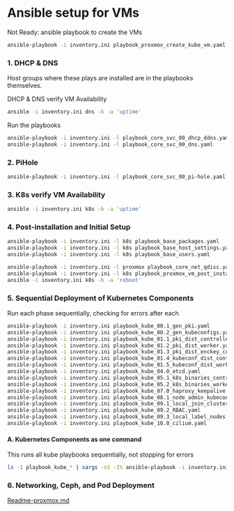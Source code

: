 # Ansible setup for VMs
Not Ready: ansible playbook to create the VMs 
```bash
ansible-playbook -i inventory.ini playbook_proxmox_create_kube_vm.yaml
```

### 1. DHCP & DNS
Host groups where these plays are installed are in the playbooks themselves.

DHCP & DNS verify VM Availability
```bash
ansible -i inventory.ini dns -b -a 'uptime'
```
Run the playbooks
```bash
ansible-playbook -i inventory.ini -l playbook_core_svc_00_dhcp_ddns.yaml
ansible-playbook -i inventory.ini -l playbook_core_svc_00_dns.yaml
```

### 2. PiHole
```bash
ansible-playbook -i inventory.ini -l playbook_core_svc_00_pi-hole.yaml
```

### 3. K8s verify VM Availability
```bash
ansible -i inventory.ini k8s -b -a 'uptime'
```

### 4. Post-installation and Initial Setup
```bash
ansible-playbook -i inventory.ini -l k8s playbook_base_packages.yaml
ansible-playbook -i inventory.ini -l k8s playbook_base_host_settings.yaml
ansible-playbook -i inventory.ini -l k8s playbook_base_users.yaml

ansible-playbook -i inventory.ini -l proxmox playbook_core_net_qdisc.yaml
ansible-playbook -i inventory.ini -l k8s playbook_proxmox_vm_post_install.yaml
ansible -i inventory.ini k8s -b -a 'reboot'
```

### 5. Sequential Deployment of Kubernetes Components
Run each phase sequentially, checking for errors after each
```bash
ansible-playbook -i inventory.ini playbook_kube_00.1_gen_pki.yaml
ansible-playbook -i inventory.ini playbook_kube_00.2_gen_kubeconfigs.yaml
ansible-playbook -i inventory.ini playbook_kube_01.1_pki_dist_controller.yaml
ansible-playbook -i inventory.ini playbook_kube_01.2_pki_dist_worker.yaml
ansible-playbook -i inventory.ini playbook_kube_01.3_pki_dist_enckey_controller.yaml
ansible-playbook -i inventory.ini playbook_kube_01.4_kubeconf_dist_controller.yaml
ansible-playbook -i inventory.ini playbook_kube_01.5_kubeconf_dist_worker.yaml
ansible-playbook -i inventory.ini playbook_kube_04.0_etcd.yaml
ansible-playbook -i inventory.ini playbook_kube_05.1_k8s_binaries_control.yaml
ansible-playbook -i inventory.ini playbook_kube_05.2_k8s_binaries_worker.yaml
ansible-playbook -i inventory.ini playbook_kube_07.0_haproxy_keepalive.yaml
ansible-playbook -i inventory.ini playbook_kube_08.1_node_admin_kubeconf.yaml
ansible-playbook -i inventory.ini playbook_kube_09.1_local_join_cluster.yaml
ansible-playbook -i inventory.ini playbook_kube_09.2_RBAC.yaml
ansible-playbook -i inventory.ini playbook_kube_09.3_local_label_nodes.yaml
ansible-playbook -i inventory.ini playbook_kube_10.0_cilium.yaml
```

#### A. Kubernetes Components as one command
This runs all kube playbooks sequentially, not stopping for errors
```bash
ls -1 playbook_kube_* | xargs -n1 -I% ansible-playbook -i inventory.ini %
```

### 6. Networking, Ceph, and Pod Deployment
[Readme-proxmox.md](https://github.com/bluefishforsale/homelab-kube/blob/master/Readme.md)
